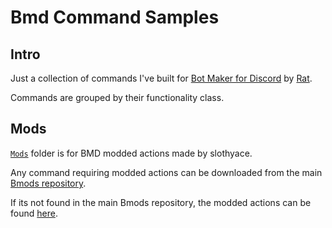 # Bmd Command Samples
## Intro
Just a collection of commands I've built for [Bot Maker for Discord](https://store.steampowered.com/app/2592170/Bot_Maker_For_Discord/) by [Rat](https://github.com/RatWasHere).

Commands are grouped by their functionality class.
## Mods
[`Mods`](https://github.com/slothyace/BCS/tree/main/Mods) folder is for BMD modded actions made by slothyace.

Any command requiring modded actions can be downloaded from the main [Bmods repository](https://github.com/RatWasHere/bmods).

If its not found in the main Bmods repository, the modded actions can be found [here](https://github.com/slothyace/BCS/tree/main/Mods).
